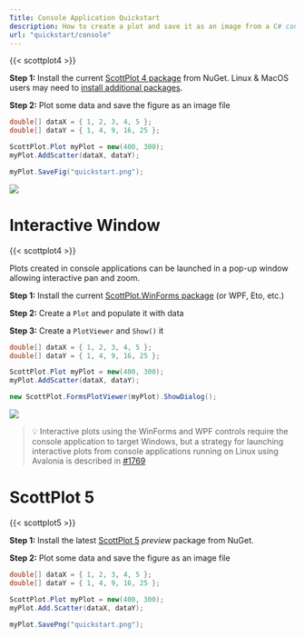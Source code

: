 ```yaml
---
Title: Console Application Quickstart
description: How to create a plot and save it as an image from a C# console application
url: "quickstart/console"
---
```


{{< scottplot4 >}}

**Step 1:** Install the current [ScottPlot 4 package](https://www.nuget.org/packages/ScottPlot) from NuGet. 
Linux & MacOS users may need to [install additional packages](/faq/dependencies).

**Step 2:** Plot some data and save the figure as an image file

```cs
double[] dataX = { 1, 2, 3, 4, 5 };
double[] dataY = { 1, 4, 9, 16, 25 };

ScottPlot.Plot myPlot = new(400, 300);
myPlot.AddScatter(dataX, dataY);

myPlot.SaveFig("quickstart.png");
```

![](scottplot-quickstart-console.png)

# Interactive Window

{{< scottplot4 >}}

Plots created in console applications can be launched in a pop-up window allowing interactive pan and zoom.

**Step 1:**  Install the current [ScottPlot.WinForms package](https://www.nuget.org/packages/ScottPlot.WinForms) (or WPF, Eto, etc.)

**Step 2:**  Create a `Plot` and populate it with data

**Step 3:**  Create a `PlotViewer` and `Show()` it

```cs
double[] dataX = { 1, 2, 3, 4, 5 };
double[] dataY = { 1, 4, 9, 16, 25 };

ScottPlot.Plot myPlot = new(400, 300);
myPlot.AddScatter(dataX, dataY);

new ScottPlot.FormsPlotViewer(myPlot).ShowDialog();
```

![](scottplot-quickstart-winforms.png)

> 💡 Interactive plots using the WinForms and WPF controls require the console application to target Windows, but a strategy for launching interactive plots from console applications running on Linux using Avalonia is described in [#1769](https://github.com/ScottPlot/ScottPlot/issues/1769#issuecomment-1093504868)



# ScottPlot 5

{{< scottplot5 >}}

**Step 1:** Install the latest [ScottPlot 5](https://www.nuget.org/packages/ScottPlot) _preview_ package from NuGet.

**Step 2:** Plot some data and save the figure as an image file

```cs
double[] dataX = { 1, 2, 3, 4, 5 };
double[] dataY = { 1, 4, 9, 16, 25 };

ScottPlot.Plot myPlot = new(400, 300);
myPlot.Add.Scatter(dataX, dataY);

myPlot.SavePng("quickstart.png");
```